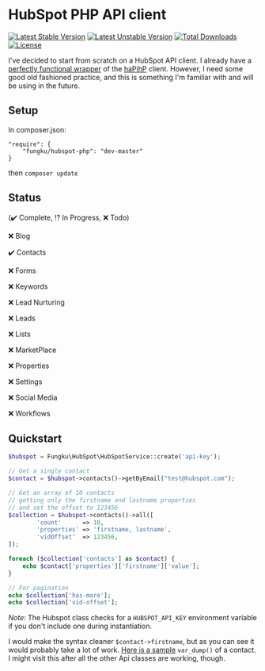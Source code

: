 # HubSpot PHP API client

[![Latest Stable Version](https://poser.pugx.org/fungku/hubspot-php/v/stable.svg)](https://packagist.org/packages/fungku/hubspot-php) [![Latest Unstable Version](https://poser.pugx.org/fungku/hubspot-php/v/unstable.svg)](https://packagist.org/packages/fungku/hubspot-php) [![Total Downloads](https://poser.pugx.org/fungku/hubspot-php/downloads.svg)](https://packagist.org/packages/fungku/hubspot-php) [![License](https://poser.pugx.org/fungku/hubspot-php/license.svg)](https://packagist.org/packages/fungku/hubspot-php)

I've decided to start from scratch on a HubSpot API client. I already have a [perfectly functional wrapper](https://github.com/fungku/hubspot) of the [haPihP](https://github.com/HubSpot/haPiHP) client. However, I need some good old fashioned practice, and this is something I'm familiar with and will be using in the future.

## Setup

In composer.json:

```
"require": {
	"fungku/hubspot-php": "dev-master"
}
```
then `composer update`

## Status

(:heavy_check_mark: Complete, :interrobang: In Progress, :x: Todo)

:x: Blog

:heavy_check_mark: Contacts

:x: Forms

:x: Keywords

:x: Lead Nurturing

:x: Leads

:x: Lists

:x: MarketPlace

:x: Properties

:x: Settings

:x: Social Media

:x: Workflows


## Quickstart


```php
$hubspot = Fungku\HubSpot\HubSpotService::create('api-key');

// Get a single contact
$contact = $hubspot->contacts()->getByEmail("test@hubspot.com");

// Get an array of 10 contacts
// getting only the firstname and lastname properties
// and set the offset to 123456
$collection = $hubspot->contacts()->all([
        'count'      => 10,
        'properties' => 'firstname, lastname',
        'vidOffset'  => 123456,
]);

foreach ($collection['contacts'] as $contact) {
    echo $contact['properties']['firstname']['value'];
}

// For pagination
echo $collection['has-more'];
echo $collection['vid-offset'];
```

*Note:* The Hubspot class checks for a `HUBSPOT_API_KEY` environment variable if you don't include one during instantiation.

I would make the syntax cleaner `$contact->firstname`, but as you can see it would probably take a lot of work. [Here is a sample](https://github.com/fungku/hubspot-php/wiki/Contact-Var-Dump) `var_dump()` of a contact. I might visit this after all the other Api classes are working, though. 
